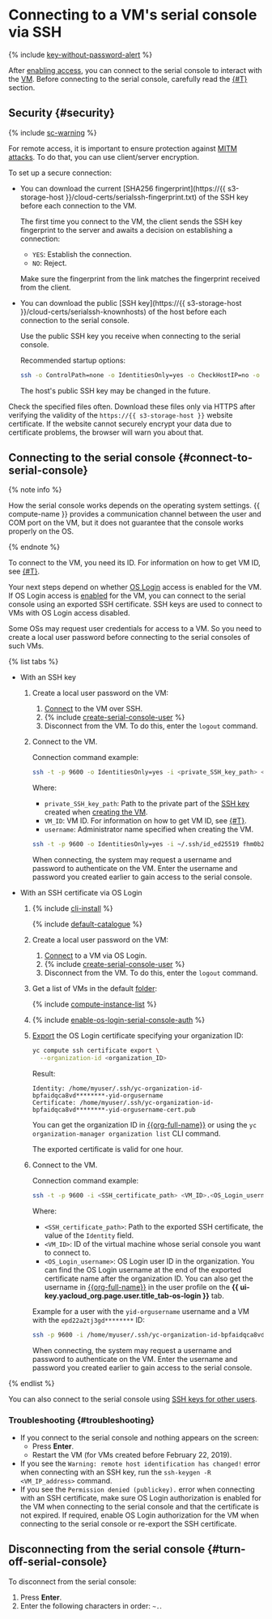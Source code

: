 # Connecting to a VM's serial console via SSH

{% include [key-without-password-alert](../../../_includes/compute/key-without-password-alert.md) %}

After [enabling access](./index.md), you can connect to the serial console to interact with the [VM](../../concepts/vm.md). Before connecting to the serial console, carefully read the [{#T}](#security) section.

## Security {#security}

{% include [sc-warning](../../../_includes/compute/serial-console-warning.md) %}

For remote access, it is important to ensure protection against [MITM attacks](https://en.wikipedia.org/wiki/Man-in-the-middle_attack). To do that, you can use client/server encryption.

To set up a secure connection:
* You can download the current [SHA256 fingerprint](https://{{ s3-storage-host }}/cloud-certs/serialssh-fingerprint.txt) of the SSH key before each connection to the VM.

   The first time you connect to the VM, the client sends the SSH key fingerprint to the server and awaits a decision on establishing a connection:
   * `YES`: Establish the connection.
   * `NO`: Reject.

   Make sure the fingerprint from the link matches the fingerprint received from the client.
* You can download the public [SSH key](https://{{ s3-storage-host }}/cloud-certs/serialssh-knownhosts) of the host before each connection to the serial console.

   Use the public SSH key you receive when connecting to the serial console.

   Recommended startup options:

   ```bash
   ssh -o ControlPath=none -o IdentitiesOnly=yes -o CheckHostIP=no -o StrictHostKeyChecking=yes -o UserKnownHostsFile=./serialssh-knownhosts -p 9600 -i ~/.ssh/<private_SSH_key_name> <VM_ID>.<username>@{{ serial-ssh-host }}
   ```

   The host's public SSH key may be changed in the future.

Check the specified files often. Download these files only via HTTPS after verifying the validity of the `https://{{ s3-storage-host }}` website certificate. If the website cannot securely encrypt your data due to certificate problems, the browser will warn you about that.

## Connecting to the serial console {#connect-to-serial-console}

{% note info %}

How the serial console works depends on the operating system settings. {{ compute-name }} provides a communication channel between the user and COM port on the VM, but it does not guarantee that the console works properly on the OS.

{% endnote %}

To connect to the VM, you need its ID. For information on how to get VM ID, see [{#T}](../vm-info/get-info.md).

Your next steps depend on whether [OS Login](../../../organization/concepts/os-login.md) access is enabled for the VM. If OS Login access is [enabled](../vm-connect/enable-os-login.md) for the VM, you can connect to the serial console using an exported SSH certificate. SSH keys are used to connect to VMs with OS Login access disabled.

Some OSs may request user credentials for access to a VM. So you need to create a local user password before connecting to the serial consoles of such VMs.

{% list tabs %}

- With an SSH key

   1. Create a local user password on the VM:
      1. [Connect](../vm-connect/ssh.md) to the VM over SSH.
      1. {% include [create-serial-console-user](../../../_includes/compute/create-serial-console-user.md) %}
      1. Disconnect from the VM. To do this, enter the `logout` command.

   1. Connect to the VM.

      Connection command example:

      ```bash
      ssh -t -p 9600 -o IdentitiesOnly=yes -i <private_SSH_key_path> <VM_ID>.<username>@{{ serial-ssh-host }}
      ```



      Where:
      * `private_SSH_key_path`: Path to the private part of the [SSH key](../vm-connect/ssh.md#creating-ssh-keys) created when [creating the VM](../vm-create/create-linux-vm.md).
      * `VM_ID`: VM ID. For information on how to get VM ID, see [{#T}](../vm-info/get-info.md).
      * `username`: Administrator name specified when creating the VM.

      ```bash
      ssh -t -p 9600 -o IdentitiesOnly=yes -i ~/.ssh/id_ed25519 fhm0b28lgfp4********.yc-user@{{ serial-ssh-host }}
      ```

      When connecting, the system may request a username and password to authenticate on the VM. Enter the username and password you created earlier to gain access to the serial console.

- With an SSH certificate via OS Login

   1. {% include [cli-install](../../../_includes/cli-install.md) %}

      {% include [default-catalogue](../../../_includes/default-catalogue.md) %}

   1. Create a local user password on the VM:
      1. [Connect](../vm-connect/os-login.md) to a VM via OS Login.
      1. {% include [create-serial-console-user](../../../_includes/compute/create-serial-console-user.md) %}
      1. Disconnect from the VM. To do this, enter the `logout` command.

   1. Get a list of VMs in the default [folder](../../../resource-manager/concepts/resources-hierarchy.md#folder):

      {% include [compute-instance-list](../../_includes_service/compute-instance-list.md) %}

   1. {% include [enable-os-login-serial-console-auth](../../../_includes/compute/enable-os-login-serial-console-auth.md) %}

   1. [Export](../vm-connect/os-login-export-certificate.md) the OS Login certificate specifying your organization ID:

      ```bash
      yc compute ssh certificate export \
        --organization-id <organization_ID>
      ```

      Result:

      ```text
      Identity: /home/myuser/.ssh/yc-organization-id-bpfaidqca8vd********-yid-orgusername
      Certificate: /home/myuser/.ssh/yc-organization-id-bpfaidqca8vd********-yid-orgusername-cert.pub
      ```

      You can get the organization ID in [{{org-full-name}}]({{link-org-main}}) or using the `yc organization-manager organization list` CLI command.

      The exported certificate is valid for one hour.

   1. Connect to the VM.

      Connection command example:

      ```bash
      ssh -t -p 9600 -i <SSH_certificate_path> <VM_ID>.<OS_Login_username>@{{ serial-ssh-host }}
      ```

      Where:
      * `<SSH_certificate_path>`: Path to the exported SSH certificate, the value of the `Identity` field.
      * `<VM_ID>`: ID of the virtual machine whose serial console you want to connect to.
      * `<OS_Login_username>`: OS Login user ID in the organization. You can find the OS Login username at the end of the exported certificate name after the organization ID.
         You can also get the username in [{{org-full-name}}]({{link-org-main}}) in the user profile on the **{{ ui-key.yacloud_org.page.user.title_tab-os-login }}** tab.

      Example for a user with the `yid-orgusername` username and a VM with the `epd22a2tj3gd********` ID:

      ```bash
      ssh -p 9600 -i /home/myuser/.ssh/yc-organization-id-bpfaidqca8vd********-yid-orgusername epd22a2tj3gd********.yid-orgusername@{{ serial-ssh-host }}
      ```

      When connecting, the system may request a username and password to authenticate on the VM. Enter the username and password you created earlier to gain access to the serial console.

{% endlist %}

You can also connect to the serial console using [SSH keys for other users](../vm-connect/ssh.md#vm-authorized-keys).

### Troubleshooting {#troubleshooting}

* If you connect to the serial console and nothing appears on the screen:
   * Press **Enter**.
   * Restart the VM (for VMs created before February 22, 2019).
* If you see the `Warning: remote host identification has changed!` error when connecting with an SSH key, run the `ssh-keygen -R <VM_IP_address>` command.
* If you see the `Permission denied (publickey).` error when connecting with an SSH certificate, make sure OS Login authorization is enabled for the VM when connecting to the serial console and that the certificate is not expired. If required, enable OS Login authorization for the VM when connecting to the serial console or re-export the SSH certificate.

## Disconnecting from the serial console {#turn-off-serial-console}

To disconnect from the serial console:
1. Press **Enter**.
1. Enter the following characters in order: `~.`.